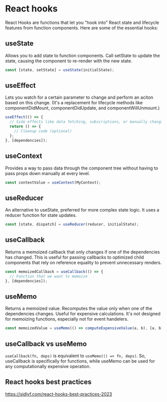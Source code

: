 # React hooks

React Hooks are functions that let you "hook into" React state and lifecycle features from function components. Here are some of the essential hooks:

## useState

Allows you to add state to function components. Call setState to update the state, causing the component to re-render with the new state.

```javascript
const [state, setState] = useState(initialState);
```

## useEffect

Lets you watch for a certain parameter to change and perform an aciton based on this change. (It's a replacement for lifecycle methods like componentDidMount, componentDidUpdate, and componentWillUnmount.)

```javascript
useEffect(() => {
  // Side effects like data fetching, subscriptions, or manually changing the DOM.
  return () => {
    // Cleanup code (optional)
  };
}, [dependencies]);
```

## useContext

Provides a way to pass data through the component tree without having to pass props down manually at every level.

```javascript
const contextValue = useContext(MyContext);
```

## useReducer

An alternative to useState, preferred for more complex state logic. It uses a reducer function for state updates.

```javascript
const [state, dispatch] = useReducer(reducer, initialState);
```

## useCallback

Returns a memoized callback that only changes if one of the dependencies has changed. This is useful for passing callbacks to optimized child components that rely on reference equality to prevent unnecessary renders.

```javascript
const memoizedCallback = useCallback(() => {
  // Function that we want to memoize
}, [dependencies]);
```

## useMemo

Returns a memoized value. Recomputes the value only when one of the dependencies changes. Useful for expensive calculations.
It's not designed for memoizing functions, especially not for event handelers.

```javascript
const memoizedValue = useMemo(() => computeExpensiveValue(a, b), [a, b]);
```

## useCallback vs useMemo

`useCallback(fn, deps)` is equivalent to `useMemo(() => fn, deps)`. So, useCallback is specifically for functions, while useMemo can be used for any computationally expensive operation.

## React hooks best practices

https://sidlyf.com/react-hooks-best-practices-2023
